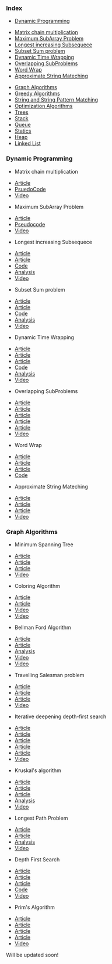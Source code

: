 ### Index
* [Dynamic Programming](#dynamic-programming)
 - [Matrix chain multiplication](#matrix-chain-multiplication)
 - [Maximum SubArray Problem](#maximum-subarray-problem)
 - [Longest increasing Subsequece](#longest-increasing-subsequece)
 - [Subset Sum problem](#subset-sum-problem)
 - [Dynamic Time Wrapping](#dynamic-time-wrapping)
 - [Overlapping SubProblems](#overlapping-subProblems)
 - [Word Wrap](#word-wrap)
 - [Approximate String Mateching](#approximate-string-mateching)
* [Graph Algorithms](#graph-algorithms)
* [Greedy Algorithms](#greedy-algorithms)
* [String and String Pattern Matching](#string-and-string-pattern-matching)
* [Optimization Algorithms](#optimization-algorithms)
* [Trees](#trees)
* [Stack](#stack)
* [Queue](#queue)
* [Statics](#statics)
* [Heap](#heap)
* [Linked List](#linked-list)

### Dynamic Programming
* Matrix chain multiplication
 - [Article](http://www.personal.kent.edu/~rmuhamma/Algorithms/MyAlgorithms/Dynamic/chainMatrixMult.htm)
 - [PsuedoCode](http://en.wikipedia.org/wiki/Matrix_chain_multiplication)
 - [Video](http://www.youtube.com/watch?feature=player_embedded&v=u6Y055g4mOE)
* Maximum SubArray Problem
 - [Article](http://cs.slu.edu/~goldwasser/courses/slu/csci314/2012_Fall/lectures/maxsubarray/)
 - [Pseudocode](http://en.wikipedia.org/wiki/Maximum_subarray_problem)
 - [Video](http://www.youtube.com/watch?feature=player_embedded&v=MEPv8rP279I)
* Longest increasing Subsequece
 - [Article](http://www.geeksforgeeks.org/dynamic-programming-set-3-longest-increasing-subsequence/)
 - [Article](http://stackoverflow.com/questions/2631726/how-to-determine-the-longest-increasing-subsequence-using-dynamic-programming)
 - [Code](http://rosettacode.org/wiki/Longest_increasing_subsequence)
 - [Analysis](http://en.wikipedia.org/wiki/Longest_increasing_subsequence)
 - [Video](http://www.youtube.com/watch?feature=player_embedded&v=U-xOVWlcgmM)
* Subset Sum problem
 - [Article](http://www.geeksforgeeks.org/dynamic-programming-subset-sum-problem/)
 - [Article](http://en.wikipedia.org/wiki/Subset_sum_problem)
 - [Code](http://rosettacode.org/wiki/Subset_sum_problem)
 - [Analysis](http://en.wikipedia.org/wiki/Subset_sum_problem)
 - [Video](http://www.youtube.com/watch?feature=player_embedded&v=hi-Ec4jYyII#t=0)
* Dynamic Time Wrapping
 - [Article](http://web.science.mq.edu.au/~cassidy/comp449/html/ch11s02.html)
 - [Article](http://luscinia.sourceforge.net/page26/page16/page16.html)
 - [Article](http://www.psb.ugent.be/cbd/papers/gentxwarper/DTWalgorithm.htm)
 - [Code](http://en.wikipedia.org/wiki/Dynamic_time_warping)
 - [Analysis](http://en.wikipedia.org/wiki/Dynamic_time_warping)
 - [Video](http://www.youtube.com/watch?feature=player_embedded&v=F2PT80UD-30)
* Overlapping SubProblems
 - [Article](http://www.geeksforgeeks.org/dynamic-programming-set-1/)
 - [Article](http://web.archive.org/web/20140215001613/http:/20bits.com/article/introduction-to-dynamic-programming#subproblems)
 - [Article](http://www.iitplacementpapers.com/p/dynamic-programming.html)
 - [Article](http://k2code.blogspot.com/2010/07/overlapping-subproblems-in-dynamic.html)
 - [Article](http://homepages.ius.edu/rwisman/C455/html/notes/Chapter15/DynamicProgramming.htm)
 - [Video](http://www.youtube.com/watch?feature=player_embedded&v=jdTgQXNQxlI#t=0)
* Word Wrap
 - [Article](http://en.wikipedia.org/wiki/Word_wrap)
 - [Article](http://www.geeksforgeeks.org/dynamic-programming-set-18-word-wrap/)
 - [Article](http://www.w3.org/TR/css3-text/)
 - [Code](http://rosettacode.org/wiki/Word_wrap)
* Approximate String Mateching
 - [Article](http://en.wikipedia.org/wiki/Approximate_string_matching)
 - [Article](http://www.chokkan.org/software/simstring/)
 - [Article](https://mohamedfahmed.wordpress.com/2010/04/19/approximate-string-matching-on-gpgpus/)
 - [Video](http://www.daqwest.com/repo/dq/algorithms/dynamic%20programming/Approximate%20string%20matching/i:video)

### Graph Algorithms

* Minimum Spanning Tree
 - [Article](http://www.cprogramming.com/tutorial/computersciencetheory/mst.html)
 - [Article](http://www.geeksforgeeks.org/greedy-algorithms-set-5-prims-minimum-spanning-tree-mst-2/)
 - [Article](http://www.personal.kent.edu/~rmuhamma/Compgeometry/MyCG/CG-Applets/SteinerTree/msteinercli.htm)
 - [Video](https://www.youtube.com/watch?feature=player_embedded&v=5xosHRdxqHA)

* Coloring Algorithm
 - [Article](http://www.geeksforgeeks.org/graph-coloring-set-2-greedy-algorithm/)
 - [Article](http://mathworld.wolfram.com/VertexColoring.html)
 - [Video](https://www.youtube.com/watch?feature=player_embedded&v=IDG-ldeEda0)
 - [Video](https://www.youtube.com/watch?feature=player_embedded&v=o3B-V94VnQg)

* Bellman Ford Algorithm
 - [Article](http://www.geeksforgeeks.org/dynamic-programming-set-23-bellman-ford-algorithm/)
 - [Article](http://www.laynetworks.com/Bellman%20Ford%20Algorithm.htm)
 - [Analysis](https://en.wikipedia.org/wiki/Bellman-Ford_algorithm)
 - [Video](https://www.youtube.com/watch?feature=player_embedded&v=aeCj-BSSGXU)
 - [Video](https://www.youtube.com/watch?feature=player_embedded&v=W2fKGISUAtM)

* Travelling Salesman problem
 - [Article](http://www.personal.kent.edu/~rmuhamma/Algorithms/MyAlgorithms/AproxAlgor/TSP/tsp.htm)
 - [Article](http://www.geeksforgeeks.org/travelling-salesman-problem-set-1/)
 - [Article](http://www.lalena.com/ai/tsp/)
 - [Video](https://www.youtube.com/watch?feature=player_embedded&v=IUzE1MbjoVs)

* Iterative deepening depth-first search
 - [Article](http://intelligence.worldofcomputing.net/ai-search/depth-first-iterative-deepening.html)
 - [Article](http://www.mr-think.com/Iterativedeepeningdepthfirstsearch3.htm)
 - [Article](http://www.quickiwiki.com/en/Iterative_deepening)
 - [Article](http://dictionary.sensagent.com/Iterative%20deepening%20depth-first%20search/en-en/)
 - [Article](https://mhesham.wordpress.com/tag/iterative-deepening-depth-first-search/)
 - [Video](https://www.youtube.com/watch?feature=player_embedded&v=7QcoJjSVT38)

* Kruskal's algorithm
 - [Article](http://www.geeksforgeeks.org/greedy-algorithms-set-2-kruskals-minimum-spanning-tree-mst/)
 - [Article](http://lcm.csa.iisc.ernet.in/dsa/node184.html)
 - [Article](http://www.personal.kent.edu/~rmuhamma/Algorithms/MyAlgorithms/GraphAlgor/kruskalAlgor.htm)
 - [Analysis](http://en.wikipedia.org/wiki/Kruskal%27s_algorithm)
 - [Video](https://www.youtube.com/watch?feature=player_embedded&v=71UQH7Pr9kU#t=0)

* Longest Path Problem
 - [Article](http://www.geeksforgeeks.org/find-longest-path-directed-acyclic-graph/)
 - [Article](http://www.personal.kent.edu/~rmuhamma/Algorithms/MyAlgorithms/Complexity/npComplete.htm)
 - [Analysis](http://en.wikipedia.org/wiki/Longest_path_problem)
 - [Video](https://www.youtube.com/watch?feature=player_embedded&v=a3ww0gwEszo#t=0)

* Depth First Search
 - [Article](http://www.algolist.net/Algorithms/Graph/Undirected/Depth-first_search)
 - [Article](http://www.personal.kent.edu/~rmuhamma/Algorithms/MyAlgorithms/GraphAlgor/depthSearch.htm)
 - [Article](http://intelligence.worldofcomputing.net/ai-search/depth-first-search.html)
 - [Code](http://en.wikipedia.org/wiki/Depth-first_search)
 - [Video](https://www.youtube.com/watch?feature=player_embedded&v=iaBEKo5sM7w#t=0)

* Prim's Algorithm
 - [Article](http://www.cprogramming.com/tutorial/computersciencetheory/mst.html)
 - [Article](http://www.geeksforgeeks.org/greedy-algorithms-set-5-prims-minimum-spanning-tree-mst-2/)
 - [Article](http://www.personal.kent.edu/~rmuhamma/Algorithms/MyAlgorithms/GraphAlgor/primAlgor.htm)
 - [Article](http://www.brpreiss.com/books/opus4/html/page577.html)
 - [Video](https://www.youtube.com/watch?feature=player_embedded&v=BtGuZ-rrUeY)


Will be updated soon!
